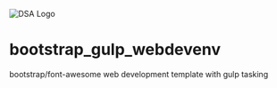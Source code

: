 ![DSA Logo](bootstrap_gulp_webdevenv/dsa_logo_lion_icon.png)

# bootstrap_gulp_webdevenv
bootstrap/font-awesome web development template with gulp tasking
